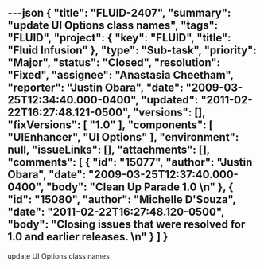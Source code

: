 ---json
{
  "title": "FLUID-2407",
  "summary": "update UI Options class names",
  "tags": "FLUID",
  "project": {
    "key": "FLUID",
    "title": "Fluid Infusion"
  },
  "type": "Sub-task",
  "priority": "Major",
  "status": "Closed",
  "resolution": "Fixed",
  "assignee": "Anastasia Cheetham",
  "reporter": "Justin Obara",
  "date": "2009-03-25T12:34:40.000-0400",
  "updated": "2011-02-22T16:27:48.121-0500",
  "versions": [],
  "fixVersions": [
    "1.0"
  ],
  "components": [
    "UIEnhancer",
    "UI Options"
  ],
  "environment": null,
  "issueLinks": [],
  "attachments": [],
  "comments": [
    {
      "id": "15077",
      "author": "Justin Obara",
      "date": "2009-03-25T12:37:40.000-0400",
      "body": "Clean Up Parade 1.0&#x20;\n"
    },
    {
      "id": "15080",
      "author": "Michelle D'Souza",
      "date": "2011-02-22T16:27:48.120-0500",
      "body": "Closing issues that were resolved for 1.0 and earlier releases.&#x20;\n"
    }
  ]
}
---
update UI Options class names

        